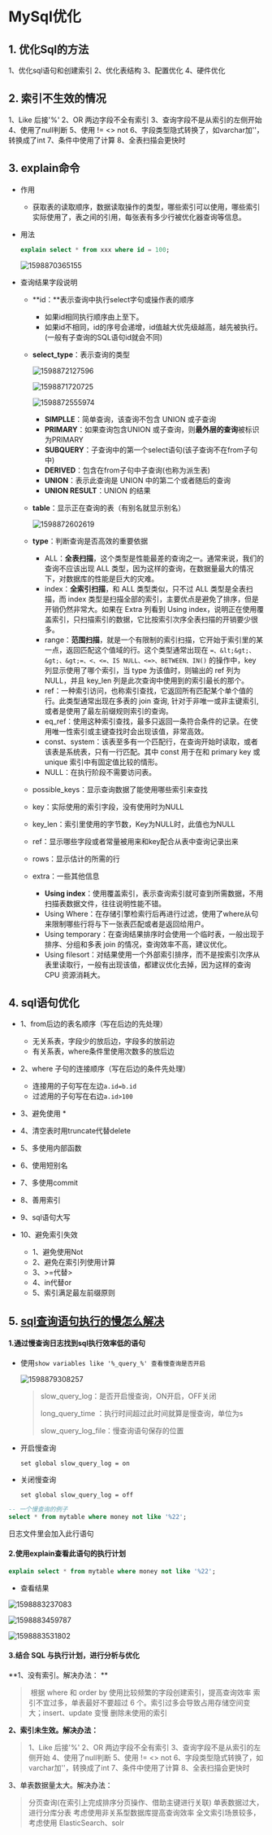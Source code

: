 

# MySql优化

## 1. 优化Sql的方法

1、优化sql语句和创建索引
2、优化表结构
3、配置优化
4、硬件优化

## 2. 索引不生效的情况

1、Like 后接'%'
2、OR 两边字段不全有索引
3、查询字段不是从索引的左侧开始
4、使用了null判断
5、使用 != <> not
6、字段类型隐式转换了，如varchar加''，转换成了int
7、条件中使用了计算
8、全表扫描会更快时

## 3. explain命令

* 作用

  * 获取表的读取顺序，数据读取操作的类型，哪些索引可以使用，哪些索引实际使用了，表之间的引用，每张表有多少行被优化器查询等信息。
  
* 用法

  ```sql
  explain select * from xxx where id = 100;
  ```

  ![1598870365155](imgs\1598870365155.png)
  
* 查询结果字段说明

  * **id：**表示查询中执行select字句或操作表的顺序

    * 如果id相同执行顺序由上至下。
    * 如果id不相同，id的序号会递增，id值越大优先级越高，越先被执行。(一般有子查询的SQL语句id就会不同)

  * **select_type**：表示查询的类型

    ![1598872127596](imgs\1598872127596.png)

    ![1598871720725](imgs\1598871720725.png)

    ![1598872555974](imgs\1598872555974.png)

    - **SIMPLLE**：简单查询，该查询不包含 UNION 或子查询
    - **PRIMARY**：如果查询包含UNION 或子查询，则**最外层的查询**被标识为PRIMARY
    - **SUBQUERY**：子查询中的第一个select语句(该子查询不在from子句中)
    - **DERIVED**：包含在from子句中子查询(也称为派生表)
    - **UNION**：表示此查询是 UNION 中的第二个或者随后的查询
    - **UNION RESULT**：UNION 的结果

  * **table**：显示正在查询的表（有别名就显示别名）

    ![1598872602619](imgs\1598872602619.png)

  * **type**：判断查询是否高效的重要依据
    - ALL：**全表扫描**，这个类型是性能最差的查询之一。通常来说，我们的查询不应该出现 ALL 类型，因为这样的查询，在数据量最大的情况下，对数据库的性能是巨大的灾难。
    - index：**全索引扫描**，和 ALL 类型类似，只不过 ALL 类型是全表扫描，而 index 类型是扫描全部的索引，主要优点是避免了排序，但是开销仍然非常大。如果在 Extra 列看到 Using index，说明正在使用覆盖索引，只扫描索引的数据，它比按索引次序全表扫描的开销要少很多。
    - range：**范围扫描**，就是一个有限制的索引扫描，它开始于索引里的某一点，返回匹配这个值域的行。这个类型通常出现在 `=、&lt;&gt;、&gt;、&gt;=、<、<=、IS NULL、<=>、BETWEEN、IN()` 的操作中，key 列显示使用了哪个索引，当 type 为该值时，则输出的 ref 列为 NULL，并且 key_len 列是此次查询中使用到的索引最长的那个。
    - ref：一种索引访问，也称索引查找，它返回所有匹配某个单个值的行。此类型通常出现在多表的 join 查询, 针对于非唯一或非主键索引, 或者是使用了最左前缀规则索引的查询。
    - eq_ref：使用这种索引查找，最多只返回一条符合条件的记录。在使用唯一性索引或主键查找时会出现该值，非常高效。
    - const、system：该表至多有一个匹配行，在查询开始时读取，或者该表是系统表，只有一行匹配。其中 const 用于在和 primary key 或 unique 索引中有固定值比较的情形。
    - NULL：在执行阶段不需要访问表。
  * possible_keys：显示查询数据了能使用哪些索引来查找
  * key：实际使用的索引字段，没有使用时为NULL
  * key_len：索引里使用的字节数，Key为NULL时，此值也为NULL
  * ref：显示哪些字段或者常量被用来和key配合从表中查询记录出来
  * rows：显示估计的所需的行
  * extra：一些其他信息
    - **Using index**：使用覆盖索引，表示查询索引就可查到所需数据，不用扫描表数据文件，往往说明性能不错。
    - Using Where：在存储引擎检索行后再进行过滤，使用了where从句来限制哪些行将与下一张表匹配或者是返回给用户。
    - Using temporary：在查询结果排序时会使用一个临时表，一般出现于排序、分组和多表 join 的情况，查询效率不高，建议优化。
    - Using filesort：对结果使用一个外部索引排序，而不是按索引次序从表里读取行，一般有出现该值，都建议优化去掉，因为这样的查询 CPU 资源消耗大。

## 4. sql语句优化

* 1、from后边的表名顺序（写在后边的先处理）

  * 无关系表，字段少的放后边，字段多的放前边
  * 有关系表，where条件里使用次数多的放后边

* 2、where 子句的连接顺序（写在后边的条件先处理）

  * 连接用的子句写在左边`a.id=b.id`
  * 过滤用的子句写在右边`a.id>100`

* 3、避免使用 *

* 4、清空表时用truncate代替delete

* 5、多使用内部函数

* 6、使用短别名

* 7、多使用commit

* 8、善用索引

* 9、sql语句大写

* 10、避免索引失效

  * 1、避免使用Not
  * 2、避免在索引列使用计算
  * 3、>=代替>
  * 4、in代替or
  * 5、索引满足最左前缀原则

  

##  5. [sql查询语句执行的慢怎么解决](https://www.cnblogs.com/zwesy/p/9347786.html)

#### **1.通过慢查询日志找到sql执行效率低的语句**

* 使用`show variables like '%_query_%' 查看慢查询是否开启` 

  ![1598879308257](imgs\1598879308257.png)

  > slow_query_log：是否开启慢查询，ON开启，OFF关闭
  >
  > long_query_time ：执行时间超过此时间就算是慢查询，单位为s
  >
  > slow_query_log_file：慢查询语句保存的位置

* 开启慢查询

  `set global slow_query_log = on`

* 关闭慢查询

  `set global slow_query_log = off`

```sql
-- 一个慢查询的例子
select * from mytable where money not like '%22';
```

日志文件里会加入此行语句

#### **2.使用explain查看此语句的执行计划**

```sql
explain select * from mytable where money not like '%22';
```

* 查看结果

![1598883237083](imgs\1598883237083.png)

![1598883459787](imgs\1598883459787.png)

![1598883531802](imgs\1598883531802.png)


#### **3.结合 SQL 与执行计划，进行分析与优化**

**1、没有索引。解决办法：	**

> ​		根据 where 和 order by 使用比较频繁的字段创建索引，提高查询效率
> 索引不宜过多，单表最好不要超过 6 个。索引过多会导致占用存储空间变大；insert、update 变慢
> 删除未使用的索引		

**2、索引未生效。解决办法：**

> 1、Like 后接'%'
> 2、OR 两边字段不全有索引
> 3、查询字段不是从索引的左侧开始
> 4、使用了null判断
> 5、使用 != <> not
> 6、字段类型隐式转换了，如varchar加''，转换成了int
> 7、条件中使用了计算
> 8、全表扫描会更快时

3、单表数据量太大。解决办法：

> 分页查询(在索引上完成排序分页操作、借助主键进行关联)
> 单表数据过大，进行分库分表
> 考虑使用非关系型数据库提高查询效率
> 全文索引场景较多，考虑使用 ElasticSearch、solr